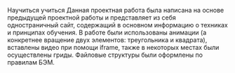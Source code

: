 Научиться учиться
Данная проектная работа была написана на основе предыдущей проектной работы и представляет из себя одностраничный сайт, содержащий в основном информацию о техниках и принципах обучения. 
В работе были использованы анимации (а конкретнее вращение двух элементов: треугольника и квадрата), вставлены видео при помощи iframe, также в некоторых местах были осуществлены гриды. Файловые структуры были оформлены по правилам БЭМ.
